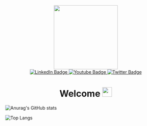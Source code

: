 <div id="header" align="center">
  <img src="https://media.giphy.com/media/3oKIPnAiaMCws8nOsE/giphy.gif" width="200"/>
  <div id="badges">
  <a href="your-linkedin-URL">
    <img src="https://img.shields.io/badge/LinkedIn-blue?style=for-the-badge&logo=linkedin&logoColor=white" alt="LinkedIn Badge"/>
  </a>
  <a href="your-youtube-URL">
    <img src="https://img.shields.io/badge/YouTube-red?style=for-the-badge&logo=youtube&logoColor=white" alt="Youtube Badge"/>
  </a>
  <a href="your-twitter-URL">
    <img src="https://img.shields.io/badge/Twitter-blue?style=for-the-badge&logo=twitter&logoColor=white" alt="Twitter Badge"/>
  </a>
</div>
<img src="https://komarev.com/ghpvc/?username=reeceawalsh&style=flat-square&color=blue" alt=""/>
<h1>
  Welcome 
  <img src="https://media.giphy.com/media/hvRJCLFzcasrR4ia7z/giphy.gif" width="30px"/>
</h1>
</div>






![Anurag's GitHub stats](https://github-readme-stats.vercel.app/api?username=reeceawalsh&count_private=true&show_icons=true&theme=dracula)

![Top Langs](https://github-readme-stats.vercel.app/api/top-langs/?username=reeceawalsh&layout=compact&count_private=true&theme=dracula)
<!---
reeceawalsh/reeceawalsh is a ✨ special ✨ repository because its `README.md` (this file) appears on your GitHub profile.
You can click the Preview link to take a look at your changes.
--->
